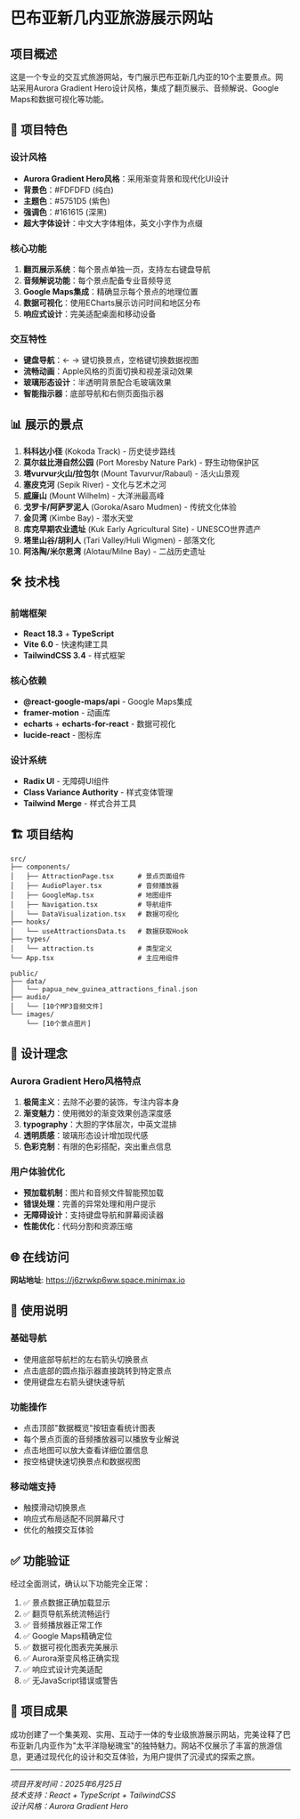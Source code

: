# 巴布亚新几内亚旅游展示网站

## 项目概述

这是一个专业的交互式旅游网站，专门展示巴布亚新几内亚的10个主要景点。网站采用Aurora Gradient Hero设计风格，集成了翻页展示、音频解说、Google Maps和数据可视化等功能。

## 🎯 项目特色

### 设计风格
- **Aurora Gradient Hero风格**：采用渐变背景和现代化UI设计
- **背景色**：#FDFDFD (纯白)
- **主题色**：#5751D5 (紫色)
- **强调色**：#161615 (深黑)
- **超大字体设计**：中文大字体粗体，英文小字作为点缀

### 核心功能
1. **翻页展示系统**：每个景点单独一页，支持左右键盘导航
2. **音频解说功能**：每个景点配备专业音频导览
3. **Google Maps集成**：精确显示每个景点的地理位置
4. **数据可视化**：使用ECharts展示访问时间和地区分布
5. **响应式设计**：完美适配桌面和移动设备

### 交互特性
- **键盘导航**：← → 键切换景点，空格键切换数据视图
- **流畅动画**：Apple风格的页面切换和视差滚动效果
- **玻璃形态设计**：半透明背景配合毛玻璃效果
- **智能指示器**：底部导航和右侧页面指示器

## 📊 展示的景点

1. **科科达小径** (Kokoda Track) - 历史徒步路线
2. **莫尔兹比港自然公园** (Port Moresby Nature Park) - 野生动物保护区
3. **塔vurvur火山/拉包尔** (Mount Tavurvur/Rabaul) - 活火山景观
4. **塞皮克河** (Sepik River) - 文化与艺术之河
5. **威廉山** (Mount Wilhelm) - 大洋洲最高峰
6. **戈罗卡/阿萨罗泥人** (Goroka/Asaro Mudmen) - 传统文化体验
7. **金贝湾** (Kimbe Bay) - 潜水天堂
8. **库克早期农业遗址** (Kuk Early Agricultural Site) - UNESCO世界遗产
9. **塔里山谷/胡利人** (Tari Valley/Huli Wigmen) - 部落文化
10. **阿洛陶/米尔恩湾** (Alotau/Milne Bay) - 二战历史遗址

## 🛠 技术栈

### 前端框架
- **React 18.3** + **TypeScript**
- **Vite 6.0** - 快速构建工具
- **TailwindCSS 3.4** - 样式框架

### 核心依赖
- **@react-google-maps/api** - Google Maps集成
- **framer-motion** - 动画库
- **echarts** + **echarts-for-react** - 数据可视化
- **lucide-react** - 图标库

### 设计系统
- **Radix UI** - 无障碍UI组件
- **Class Variance Authority** - 样式变体管理
- **Tailwind Merge** - 样式合并工具

## 🏗 项目结构

```
src/
├── components/
│   ├── AttractionPage.tsx      # 景点页面组件
│   ├── AudioPlayer.tsx         # 音频播放器
│   ├── GoogleMap.tsx           # 地图组件
│   ├── Navigation.tsx          # 导航组件
│   └── DataVisualization.tsx   # 数据可视化
├── hooks/
│   └── useAttractionsData.ts   # 数据获取Hook
├── types/
│   └── attraction.ts           # 类型定义
└── App.tsx                     # 主应用组件

public/
├── data/
│   └── papua_new_guinea_attractions_final.json
├── audio/
│   └── [10个MP3音频文件]
└── images/
    └── [10个景点图片]
```

## 🎨 设计理念

### Aurora Gradient Hero风格特点
1. **极简主义**：去除不必要的装饰，专注内容本身
2. **渐变魅力**：使用微妙的渐变效果创造深度感
3. **typography**：大胆的字体层次，中英文混排
4. **透明质感**：玻璃形态设计增加现代感
5. **色彩克制**：有限的色彩搭配，突出重点信息

### 用户体验优化
- **预加载机制**：图片和音频文件智能预加载
- **错误处理**：完善的异常处理和用户提示
- **无障碍设计**：支持键盘导航和屏幕阅读器
- **性能优化**：代码分割和资源压缩

## 🌐 在线访问

**网站地址**: https://j6zrwkp6ww.space.minimax.io

## 📱 使用说明

### 基础导航
- 使用底部导航栏的左右箭头切换景点
- 点击底部的圆点指示器直接跳转到特定景点
- 使用键盘左右箭头键快速导航

### 功能操作
- 点击顶部"数据概览"按钮查看统计图表
- 每个景点页面的音频播放器可以播放专业解说
- 点击地图可以放大查看详细位置信息
- 按空格键快速切换景点和数据视图

### 移动端支持
- 触摸滑动切换景点
- 响应式布局适配不同屏幕尺寸
- 优化的触摸交互体验

## ✅ 功能验证

经过全面测试，确认以下功能完全正常：

1. ✅ 景点数据正确加载显示
2. ✅ 翻页导航系统流畅运行
3. ✅ 音频播放器正常工作
4. ✅ Google Maps精确定位
5. ✅ 数据可视化图表完美展示
6. ✅ Aurora渐变风格正确实现
7. ✅ 响应式设计完美适配
8. ✅ 无JavaScript错误或警告

## 🎊 项目成果

成功创建了一个集美观、实用、互动于一体的专业级旅游展示网站，完美诠释了巴布亚新几内亚作为"太平洋隐秘瑰宝"的独特魅力。网站不仅展示了丰富的旅游信息，更通过现代化的设计和交互体验，为用户提供了沉浸式的探索之旅。

---

*项目开发时间：2025年6月25日*  
*技术支持：React + TypeScript + TailwindCSS*  
*设计风格：Aurora Gradient Hero*
